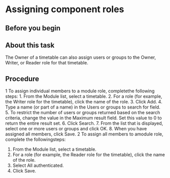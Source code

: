 # Assigning component roles

## Before you begin

## About this task

The
Owner of a timetable can also assign users or groups to the Owner,
Writer, or Reader role for that timetable.

## Procedure

1 To assign individual members to a module role, completethe following steps:
    1. From the Module  list,
select
a timetable.
    2. For a role (for example,
the Writer role for the timetable),
click the name of the role.
    3. Click Add.
    4. Type a name (or part of a name) in the Users
or groups to search for field.
    5. To restrict the number of users or groups returned based
on the search criteria, change the value in the Maximum
result field. Set this value to 0 to
return the entire result set.
    6. Click Search.
    7. From the list that is displayed, select one
or more
users or groups and click OK.
    8. When you have assigned all members, click Save.
2 To assign all members to amodule role, complete the followingsteps:

1. From the Module list,
select
a timetable.
2. For a role (for example,
the Reader role for the timetable),
click the name of the role.
3. Select All
authenticated.
4. Click Save.